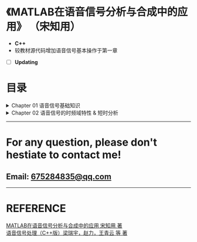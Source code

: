 # 《MATLAB在语音信号分析与合成中的应用》 （宋知用）

- **C++**
- 较教材源代码增加语音信号基本操作于第一章
- [ ] **Updating**

# 目录

<details> 
<summary>Chapter 01 语音信号基础知识</summary> <p style="text-align:left">
<a href ="./Chapter01_AduioFundamental/Chapter01_AduioFundamental/audioread.cpp">1.1 语音信号的读取</a> <br>
<a href ="./Chapter01_AduioFundamental/Chapter01_AduioFundamental/audioplot.cpp">1.2 语音信号波形的绘制</a> <br>
<a href ="./Chapter01_AduioFundamental/Chapter01_AduioFundamental/enframe.cpp">1.3 窗函数</a> <br>
<a href ="./Chapter01_AduioFundamental/Chapter01_AduioFundamental/enframe.cpp">1.4 加窗分帧</a> <br>
<a href ="./Chapter01_AduioFundamental/Chapter01_AduioFundamental/resample.cpp">1.5 语音信号的重采样</a> <br>
<a href ="./Chapter01_AduioFundamental/Chapter01_AduioFundamental/audiowrite.cpp">1.6 语音信号的写入</a> <br>
<a href ="./Chapter01_AduioFundamental/Chapter01_AduioFundamental/dc_removal.cpp">1.6 语音信号的去直流</a> <br>
</p></details>

<details> 
<summary>Chapter 02 语音信号的时频域特性 & 短时分析</summary> <p style="text-align:left">
<a href ="./Chapter02_TFDomain_ShortTime/Chapter02_TFDomain_ShortTime/universal.cpp">2.1 语音信号的通用操作 （读写、绘制波形、加窗分帧、重采样）</a> <br>
<a href ="./Chapter02_TFDomain_ShortTime/Chapter02_TFDomain_ShortTime/short_time_energy.cpp">2.2 语音信号的短时能量 （pr_2_3_1）</a> <br>
<a href ="./Chapter02_TFDomain_ShortTime/Chapter02_TFDomain_ShortTime/short_time_zero_cross.cpp">2.2 语音信号的短时平均过零率 （pr_2_3_2）</a> <br>
<a href ="./Chapter02_TFDomain_ShortTime/Chapter02_TFDomain_ShortTime/xcorr.cpp">2.2 语音信号的短时自相关 </a> <br>
</p></details>

------
# For any question, please don't hestiate to contact me!
## Email: 675284835@qq.com
------

# REFERENCE

[MATLAB在语音信号分析与合成中的应用 宋知用 著](https://item.jd.com/12271572.html) <br> 
[语音信号处理（C++版）梁瑞宇，赵力，王青云 等 著](https://item.jd.com/12313550.html) <br> 

